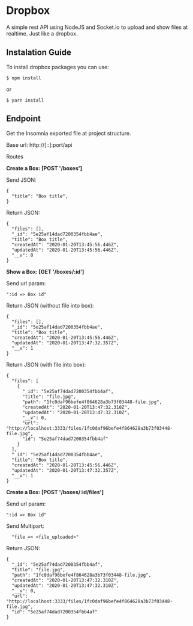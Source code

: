 # Dropbox

A simple rest API using NodeJS and Socket.io to upload and show files at realtime. Just like a dropbox.

## Instalation Guide

To install dropbox packages you can use:

```shell
$ npm install
```

or

```shell
$ yarn install
```

## Endpoint

Get the Insomnia exported file at project structure.

Base url: http://[::]:port/api

Routes

**Create a Box: [POST '/boxes']**

Send JSON:

```shell
{
  "title": "Box title",
}
```

Return JSON:

```shell
{
  "files": [],
  "_id": "5e25af14dad7200354fbb4ae",
  "title": "Box title",
  "createdAt": "2020-01-20T13:45:56.446Z",
  "updatedAt": "2020-01-20T13:45:56.446Z",
  "__v": 0
}
```

**Show a Box: [GET '/boxes/:id']**

Send url param:

```shell
":id => Box id"
```

Return JSON (without file into box):

```shell
{
  "files": [],
  "_id": "5e25af14dad7200354fbb4ae",
  "title": "Box title",
  "createdAt": "2020-01-20T13:45:56.446Z",
  "updatedAt": "2020-01-20T13:47:32.357Z",
  "__v": 1
}
```

Return JSON (with file into box):

```shell
{
  "files": [
    {
      "_id": "5e25af74dad7200354fbb4af",
      "title": "file.jpg",
      "path": "1fc0daf96befe4f864628a3b73f03448-file.jpg",
      "createdAt": "2020-01-20T13:47:32.310Z",
      "updatedAt": "2020-01-20T13:47:32.310Z",
      "__v": 0,
      "url": "http://localhost:3333/files/1fc0daf96befe4f864628a3b73f03448-file.jpg",
      "id": "5e25af74dad7200354fbb4af"
    }
  ],
  "_id": "5e25af14dad7200354fbb4ae",
  "title": "Box title",
  "createdAt": "2020-01-20T13:45:56.446Z",
  "updatedAt": "2020-01-20T13:47:32.357Z",
  "__v": 1
}
```

**Create a Box: [POST '/boxes/:id/files']**

Send url param:

```shell
":id => Box id"
```

Send Multipart:

```shell
  "file => <file_uploaded>"
```

Return JSON:

```shell
{
  "_id": "5e25af74dad7200354fbb4af",
  "title": "file.jpg",
  "path": "1fc0daf96befe4f864628a3b73f03448-file.jpg",
  "createdAt": "2020-01-20T13:47:32.310Z",
  "updatedAt": "2020-01-20T13:47:32.310Z",
  "__v": 0,
  "url": "http://localhost:3333/files/1fc0daf96befe4f864628a3b73f03448-file.jpg",
  "id": "5e25af74dad7200354fbb4af"
}
```
